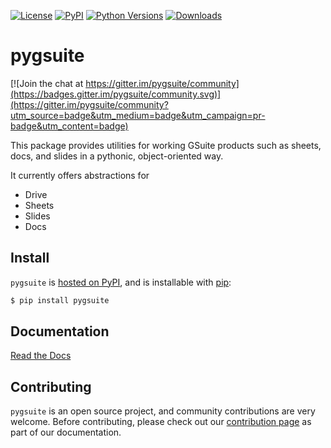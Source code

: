 [![License](https://img.shields.io/badge/license-MIT-blue.svg)](https://raw.githubusercontent.com/pygsuite/pygsuite/LICENSE)
[![PyPI](https://img.shields.io/pypi/v/pygsuite.svg)](https://pypi.org/project/pygsuite/)
[![Python Versions](https://img.shields.io/pypi/pyversions/pygsuite.svg)](https://pypi.python.org/pypi/pygsuite)
[![Downloads](https://img.shields.io/badge/dynamic/json.svg?label=downloads&url=https%3A%2F%2Fpypistats.org%2Fapi%2Fpackages%2Fpygsuite%2Frecent&query=data.last_month&colorB=brightgreen&suffix=%2FMonth)](https://pypistats.org/packages/pygsuite)

# pygsuite

[![Join the chat at https://gitter.im/pygsuite/community](https://badges.gitter.im/pygsuite/community.svg)](https://gitter.im/pygsuite/community?utm_source=badge&utm_medium=badge&utm_campaign=pr-badge&utm_content=badge)

This package provides utilities for working GSuite products such as sheets, docs, and slides 
in a pythonic, object-oriented way.

It currently offers abstractions for

- Drive
- Sheets
- Slides
- Docs

## Install

`pygsuite` is [hosted on PyPI](https://pypi.org/project/pygsuite/), and is installable with [pip](https://pip.pypa.io/en/stable/):

```bash
$ pip install pygsuite
```

## Documentation

[Read the Docs](https://pygsuite.readthedocs.io/en/latest/)

## Contributing

`pygsuite` is an open source project, and community contributions are very welcome. Before contributing, please check out our [contribution page]() as part of our documentation.

